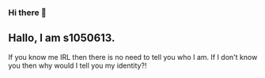 ### Hi there 👋
**Hallo, I am s1050613.**
---
If you know me IRL then there is no need to tell you who I am.
If I don't know you then why would I tell you my identity?!

<!--
**s1050613/s1050613** is a ✨ _special_ ✨ repository because its `README.md` (this file) appears on your GitHub profile.

Here are some ideas to get you started:

- 🔭 I’m currently working on ...
- 🌱 I’m currently learning ...
- 👯 I’m looking to collaborate on ...
- 🤔 I’m looking for help with ...
- 💬 Ask me about ...
- 📫 How to reach me: ...
- 😄 Pronouns: ...
- ⚡ Fun fact: ...
-->
